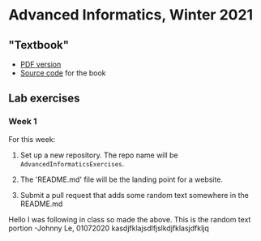 # Advanced Informatics, Winter 2021

## "Textbook"

* [PDF version](compskills.pdf)
* [Source code](https://github.com/ThorntonLab/ComputerSkills4GradStudents)
 for the book

## Lab exercises

### Week 1

For this week: 

1. Set up a new repository. 
   The repo name will be 
   `AdvancedInformaticsExercises`. 

2. The 'README.md' file will be the landing point for a website. 

3. Submit a pull request that adds some random text somewhere in the README.md

Hello I was following in class so made the above. This is the random text portion -Johnny Le, 01072020
kasdjfklajsdlfjslkdjfklasjdfkljq
